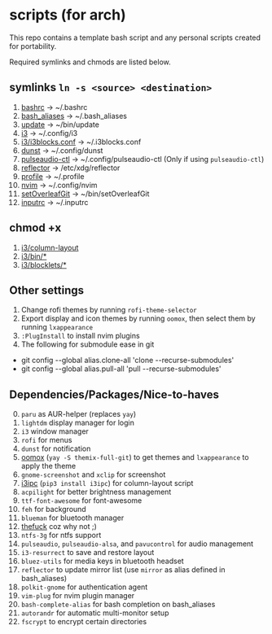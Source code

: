 # scripts (for arch)

This repo contains a template bash script and any personal scripts created for portability.

Required symlinks and chmods are listed below.

## symlinks `ln -s <source> <destination>`

1. [bashrc](bashrc) -> ~/.bashrc
2. [bash_aliases](bash_aliases) -> ~/.bash_aliases
3. [update](update) -> ~/bin/update
4. [i3](i3) -> ~/.config/i3
5. [i3/i3blocks.conf](i3/i3blocks.conf) -> ~/.i3blocks.conf
6. [dunst](dunst) -> ~/.config/dunst
7. [pulseaudio-ctl](pulseaudio-ctl) -> ~/.config/pulseaudio-ctl (Only if using `pulseaudio-ctl`)
8. [reflector](reflector) -> /etc/xdg/reflector
9. [profile](profile) -> ~/.profile
10. [nvim](nvim) -> ~/.config/nvim
11. [setOverleafGit](setOverleafGit) -> ~/bin/setOverleafGit
12. [inputrc](inputrc) -> ~/.inputrc

## chmod +x

1. [i3/column-layout](i3/column-layout)
2. [i3/bin/*](i3/bin)
3. [i3/blocklets/*](i3/blocklets)

## Other settings

1. Change rofi themes by running `rofi-theme-selector`
2. Export display and icon themes by running `oomox`, then select them by running `lxappearance`
3. `:PlugInstall` to install nvim plugins
4. The following for submodule ease in git
 * git config --global alias.clone-all 'clone --recurse-submodules'
 * git config --global alias.pull-all 'pull --recurse-submodules'

## Dependencies/Packages/Nice-to-haves

0. `paru` as AUR-helper (replaces `yay`)
1. `lightdm` display manager for login
2. `i3` window manager
3. `rofi` for menus
4. `dunst` for notification
5. [oomox](https://github.com/themix-project/oomox) (`yay -S themix-full-git`) to get themes and `lxappearance` to apply the theme
6. `gnome-screenshot` and `xclip` for screenshot
7. [i3ipc](https://pypi.org/project/i3ipc/) (`pip3 install i3ipc`) for column-layout script
8. `acpilight` for better brightness management
9. `ttf-font-awesome` for font-awesome
10. `feh` for background
11. `blueman` for bluetooth manager
12. [thefuck](https://github.com/nvbn/thefuck) coz why not ;)
13. `ntfs-3g` for ntfs support
14. `pulseaudio`, `pulseaudio-alsa`, <!-- `pulseaudio-ctl` --> and `pavucontrol` for audio management
15. `i3-resurrect` to save and restore layout
16. `bluez-utils` for media keys in bluetooth headset
17. `reflector` to update mirror list (use `mirror` as alias defined in bash_aliases)
18. `polkit-gnome` for authentication agent
19. `vim-plug` for nvim plugin manager
20. `bash-complete-alias` for bash completion on bash_aliases
21. `autorandr` for automatic multi-monitor setup
22. `fscrypt` to encrypt certain directories

